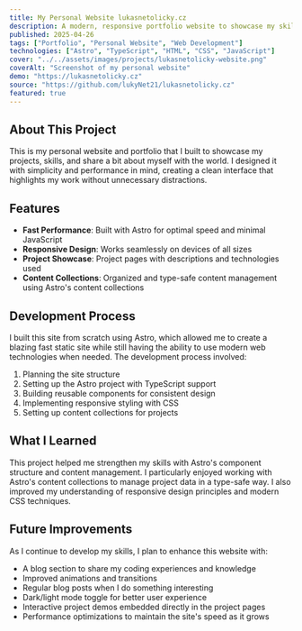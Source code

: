 ```yaml
---
title: My Personal Website lukasnetolicky.cz
description: A modern, responsive portfolio website to showcase my skills, projects, and coding journey as a young developer.
published: 2025-04-26
tags: ["Portfolio", "Personal Website", "Web Development"]
technologies: ["Astro", "TypeScript", "HTML", "CSS", "JavaScript"]
cover: "../../assets/images/projects/lukasnetolicky-website.png"
coverAlt: "Screenshot of my personal website"
demo: "https://lukasnetolicky.cz"
source: "https://github.com/lukyNet21/lukasnetolicky.cz"
featured: true
---
```


## About This Project

This is my personal website and portfolio that I built to showcase my projects, skills, and share a bit about myself with the world. I designed it with simplicity and performance in mind, creating a clean interface that highlights my work without unnecessary distractions.

## Features

- **Fast Performance**: Built with Astro for optimal speed and minimal JavaScript
- **Responsive Design**: Works seamlessly on devices of all sizes
- **Project Showcase**: Project pages with descriptions and technologies used
- **Content Collections**: Organized and type-safe content management using Astro's content collections

## Development Process

I built this site from scratch using Astro, which allowed me to create a blazing fast static site while still having the ability to use modern web technologies when needed. The development process involved:

1. Planning the site structure
2. Setting up the Astro project with TypeScript support
3. Building reusable components for consistent design
4. Implementing responsive styling with CSS
5. Setting up content collections for projects

## What I Learned

This project helped me strengthen my skills with Astro's component structure and content management. I particularly enjoyed working with Astro's content collections to manage project data in a type-safe way. I also improved my understanding of responsive design principles and modern CSS techniques.

## Future Improvements

As I continue to develop my skills, I plan to enhance this website with:

- A blog section to share my coding experiences and knowledge
- Improved animations and transitions
- Regular blog posts when I do something interesting
- Dark/light mode toggle for better user experience
- Interactive project demos embedded directly in the project pages
- Performance optimizations to maintain the site's speed as it grows
